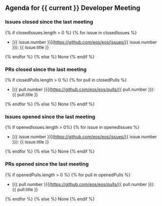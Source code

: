 ## Agenda for {{ current }} Developer Meeting ##

### Issues closed since the last meeting ###

{% if closedIssues.length > 0 %}
{% for issue in closedIssues %}
- [{{ issue.number }}](https://github.com/eos/eos/issues/{{ issue.number }}): {{ issue.title }}<br/>

{% endfor %}
{% else %}
None
{% endif %}

### PRs closed since the last meeting ###

{% if closedPulls.length > 0 %}
{% for pull in closedPulls %}
- [{{ pull.number }}](https://github.com/eos/eos/pulls/{{ pull.number }}): {{ pull.title }}<br/>

{% endfor %}
{% else %}
None
{% endif %}

### Issues opened since the last meeting ###

{% if openedIssues.length > 0%}
{% for issue in openedIssues %}
- [{{ issue.number }}](https://github.com/eos/eos/issues/{{ issue.number }}): {{ issue.title }}<br/>

{% endfor %}
{% else %}
None
{% endif %}

### PRs opened since the last meeting ###

{% if openedPulls.length > 0 %}
{% for pull in openedPulls %}
- [{{ pull.number }}](https://github.com/eos/eos/pulls/{{ pull.number }}): {{ pull.title }}<br/>

{% endfor %}
{% else %}
None
{% endif %}
